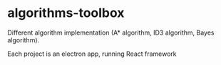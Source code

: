 # algorithms-toolbox
Different algorithm implementation (A* algorithm, ID3 algorithm, Bayes algorithm).

Each project is an electron app, running React framework
